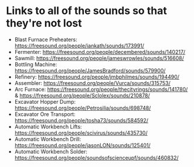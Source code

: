 # Links to all of the sounds so that they're not lost

 - Blast Furnace Preheaters: https://freesound.org/people/iankath/sounds/173991/
 - Fermenter: https://freesound.org/people/decembered/sounds/140217/
 - Sawmill: https://freesound.org/people/jameswrowles/sounds/516608/
 - Bottling Machine: https://freesound.org/people/JamesBradford/sounds/579900/
 - Refinery: https://freesound.org/people/jmbphilmes/sounds/194490/
 - Assembler: https://freesound.org/people/Vurca/sounds/315753/
 - Arc Furnace: https://freesound.org/people/thecityrings/sounds/141780/ & https://freesound.org/people/Sclolex/sounds/210878/
 - Excavator Hopper Dump: https://freesound.org/people/Petrosilia/sounds/698748/
 - Excavator Ore Transport: https://freesound.org/people/tosha73/sounds/584592/
 - Automatic Workbench Lifts: https://freesound.org/people/scivirus/sounds/435730/
 - Automatic Workbench Drill: https://freesound.org/people/jasonLON/sounds/125401/
 - Automatic Workbench Solder: https://freesound.org/people/soundsofscienceupf/sounds/460832/
